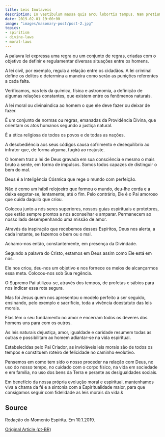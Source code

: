 ```yaml
---
title: Leis Imutaveis
description: In vestibulum massa quis arcu lobortis tempus. Nam pretium arcu in odio vulputate luctus.
date: 2019-02-01 19:00:00
image: "images/masonary-post/post-2.jpg"
topics: 
- spiritism
- divine-laws
- moral-laws
---
```


A palavra lei expressa uma regra ou um conjunto de regras, criadas com o objetivo de definir e regulamentar diversas situações entre os homens.

A lei civil, por exemplo, regula a relação entre os cidadãos. A lei criminal define os delitos e determina a maneira como serão as punições referentes a cada falta.

Verificamos, nas leis da química, física e astronomia, a definição de algumas relações constantes, que existem entre os fenômenos naturais.

A lei moral ou divinaindica ao homem o que ele deve fazer ou deixar de fazer.

É um conjunto de normas ou regras, emanadas da Providência Divina, que orientam os atos humanos segundo a justiça natural.

É a ética religiosa de todos os povos e de todas as nações.

A desobediência aos seus códigos causa sofrimento e desequilíbrio ao infrator que, de forma alguma, fugirá ao reajuste.

O homem traz a lei de Deus gravada em sua consciência e mesmo o mais bruto a sente, em forma de impulsos. Somos todos capazes de distinguir o bem do mal.

Deus é a Inteligência Cósmica que rege o mundo com perfeição.

Não é como um hábil relojoeiro que formou o mundo, deu-lhe corda e a deixa esgotar-se, lentamente, até o fim. Pelo contrário, Ele é o Pai amoroso que cuida daquilo que criou.

Colocou junto a nós seres superiores, nossos guias espirituais e protetores, que estão sempre prontos a nos aconselhar e amparar. Permanecem ao nosso lado desempenhando uma missão de amor.

Através da inspiração que recebemos desses Espíritos, Deus nos alerta, a cada instante, se fazemos o bem ou o mal.

­Achamo-nos então, constantemente, em presença da Divindade.

Segundo a palavra do Cristo, estamos em Deus assim como Ele está em nós.

Ele nos criou, deu-nos um objetivo e nos fornece os meios de alcançarmos essa meta. Colocou-nos sob Sua regência.

O Supremo Pai utilizou-se, através dos tempos, de profetas e sábios para nos indicar essa rota segura.

Mas foi Jesus quem nos apresentou o modelo perfeito a ser seguido, ensinando, pelo exemplo e sacrifício, toda a vivência doestatuto das leis morais.

Elas têm o seu fundamento no amor e encerram todos os deveres dos homens uns para com os outros.

As leis naturais dejustiça, amor, igualdade e caridade resumem todas as outras e possibilitam ao homem adiantar-se na vida espiritual.

Estabelecidas pelo Pai Criador, as invioláveis leis morais são de todos os tempos e constituem roteiro de felicidade no caminho evolutivo.

Pensemos em como tem sido o nosso proceder na relação com Deus, no uso do nosso tempo, no cuidado com o corpo físico, na vida em sociedade e em família, no uso dos bens da Terra e perante as desigualdades sociais.

Em benefício da nossa própria evolução moral e espiritual, mantenhamos viva a chama da fé e a sintonia com a Espiritualidade maior, para que consigamos seguir com fidelidade as leis morais da vida.k

## Source
Redação do Momento Espírita.
Em 10.1.2019.


[Original Article (pt-BR)](http://www.momento.com.br/pt/ler_texto.php?id=5634)

